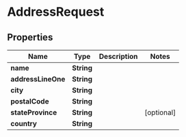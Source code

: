 

# AddressRequest


## Properties

| Name | Type | Description | Notes |
|------------ | ------------- | ------------- | -------------|
|**name** | **String** |  |  |
|**addressLineOne** | **String** |  |  |
|**city** | **String** |  |  |
|**postalCode** | **String** |  |  |
|**stateProvince** | **String** |  |  [optional] |
|**country** | **String** |  |  |



